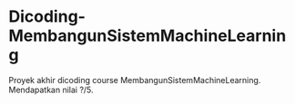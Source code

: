 # Dicoding-MembangunSistemMachineLearning
Proyek akhir dicoding course MembangunSistemMachineLearning. Mendapatkan nilai ?/5.
